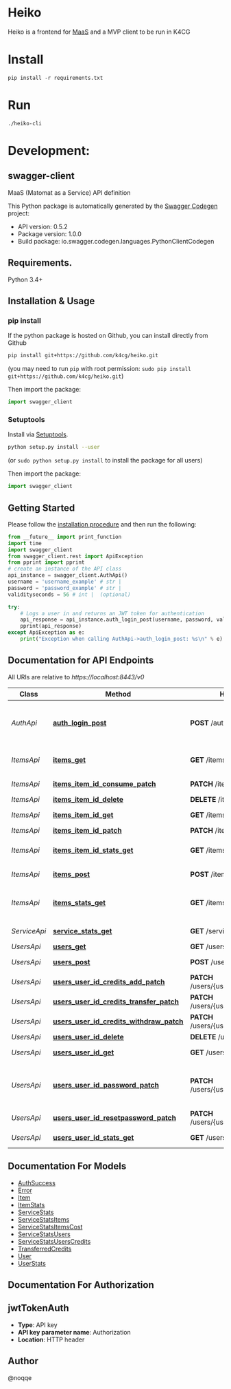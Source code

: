 
# Heiko

Heiko is a frontend for [MaaS](https://github.com/k4cg/matomat-service)
and a MVP client to be run in K4CG

# Install

```
pip install -r requirements.txt
```

# Run

```
./heiko-cli
```


# Development:

## swagger-client
MaaS (Matomat as a Service) API definition

This Python package is automatically generated by the [Swagger Codegen](https://github.com/swagger-api/swagger-codegen) project:

- API version: 0.5.2
- Package version: 1.0.0
- Build package: io.swagger.codegen.languages.PythonClientCodegen

## Requirements.

Python 3.4+

## Installation & Usage
### pip install

If the python package is hosted on Github, you can install directly from Github

```sh
pip install git+https://github.com/k4cg/heiko.git
```
(you may need to run `pip` with root permission: `sudo pip install git+https://github.com/k4cg/heiko.git`)

Then import the package:
```python
import swagger_client
```

### Setuptools

Install via [Setuptools](http://pypi.python.org/pypi/setuptools).

```sh
python setup.py install --user
```
(or `sudo python setup.py install` to install the package for all users)

Then import the package:
```python
import swagger_client
```

## Getting Started

Please follow the [installation procedure](#installation--usage) and then run the following:

```python
from __future__ import print_function
import time
import swagger_client
from swagger_client.rest import ApiException
from pprint import pprint
# create an instance of the API class
api_instance = swagger_client.AuthApi()
username = 'username_example' # str |
password = 'password_example' # str |
validityseconds = 56 # int |  (optional)

try:
    # Logs a user in and returns an JWT token for authentication
    api_response = api_instance.auth_login_post(username, password, validityseconds=validityseconds)
    pprint(api_response)
except ApiException as e:
    print("Exception when calling AuthApi->auth_login_post: %s\n" % e)

```

## Documentation for API Endpoints

All URIs are relative to *https://localhost:8443/v0*

Class | Method | HTTP request | Description
------------ | ------------- | ------------- | -------------
*AuthApi* | [**auth_login_post**](docs/AuthApi.md#auth_login_post) | **POST** /auth/login | Logs a user in and returns an JWT token for authentication
*ItemsApi* | [**items_get**](docs/ItemsApi.md#items_get) | **GET** /items | List all available items
*ItemsApi* | [**items_item_id_consume_patch**](docs/ItemsApi.md#items_item_id_consume_patch) | **PATCH** /items/{itemId}/consume | Consumes a Item
*ItemsApi* | [**items_item_id_delete**](docs/ItemsApi.md#items_item_id_delete) | **DELETE** /items/{itemId} | Delete Item
*ItemsApi* | [**items_item_id_get**](docs/ItemsApi.md#items_item_id_get) | **GET** /items/{itemId} | Get a certain Item
*ItemsApi* | [**items_item_id_patch**](docs/ItemsApi.md#items_item_id_patch) | **PATCH** /items/{itemId} | Update Item
*ItemsApi* | [**items_item_id_stats_get**](docs/ItemsApi.md#items_item_id_stats_get) | **GET** /items/{itemId}/stats | Get consumption stats
*ItemsApi* | [**items_post**](docs/ItemsApi.md#items_post) | **POST** /items | Add a new item
*ItemsApi* | [**items_stats_get**](docs/ItemsApi.md#items_stats_get) | **GET** /items/stats | Get consumption stats of all items
*ServiceApi* | [**service_stats_get**](docs/ServiceApi.md#service_stats_get) | **GET** /service/stats | Total service stats
*UsersApi* | [**users_get**](docs/UsersApi.md#users_get) | **GET** /users | List all users
*UsersApi* | [**users_post**](docs/UsersApi.md#users_post) | **POST** /users | Add a new user
*UsersApi* | [**users_user_id_credits_add_patch**](docs/UsersApi.md#users_user_id_credits_add_patch) | **PATCH** /users/{userId}/credits/add | Add users credits
*UsersApi* | [**users_user_id_credits_transfer_patch**](docs/UsersApi.md#users_user_id_credits_transfer_patch) | **PATCH** /users/{userId}/credits/transfer | Transfer credits
*UsersApi* | [**users_user_id_credits_withdraw_patch**](docs/UsersApi.md#users_user_id_credits_withdraw_patch) | **PATCH** /users/{userId}/credits/withdraw | Widthdraw users credits
*UsersApi* | [**users_user_id_delete**](docs/UsersApi.md#users_user_id_delete) | **DELETE** /users/{userId} | Delete user
*UsersApi* | [**users_user_id_get**](docs/UsersApi.md#users_user_id_get) | **GET** /users/{userId} | Get user by user ID
*UsersApi* | [**users_user_id_password_patch**](docs/UsersApi.md#users_user_id_password_patch) | **PATCH** /users/{userId}/password | Change password for currently logged in user.
*UsersApi* | [**users_user_id_resetpassword_patch**](docs/UsersApi.md#users_user_id_resetpassword_patch) | **PATCH** /users/{userId}/resetpassword | Set password for user ID
*UsersApi* | [**users_user_id_stats_get**](docs/UsersApi.md#users_user_id_stats_get) | **GET** /users/{userId}/stats | Get matomat stats for user


## Documentation For Models

 - [AuthSuccess](docs/AuthSuccess.md)
 - [Error](docs/Error.md)
 - [Item](docs/Item.md)
 - [ItemStats](docs/ItemStats.md)
 - [ServiceStats](docs/ServiceStats.md)
 - [ServiceStatsItems](docs/ServiceStatsItems.md)
 - [ServiceStatsItemsCost](docs/ServiceStatsItemsCost.md)
 - [ServiceStatsUsers](docs/ServiceStatsUsers.md)
 - [ServiceStatsUsersCredits](docs/ServiceStatsUsersCredits.md)
 - [TransferredCredits](docs/TransferredCredits.md)
 - [User](docs/User.md)
 - [UserStats](docs/UserStats.md)


## Documentation For Authorization


## jwtTokenAuth

- **Type**: API key
- **API key parameter name**: Authorization
- **Location**: HTTP header


## Author

@noqqe

